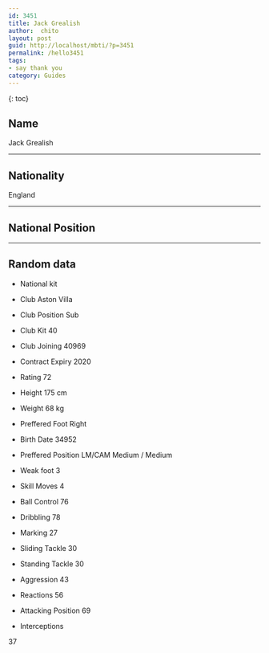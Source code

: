 ```yaml
---
id: 3451
title: Jack Grealish
author:  chito 
layout: post
guid: http://localhost/mbti/?p=3451
permalink: /hello3451
tags:
- say thank you
category: Guides
---
```



{: toc}


## Name  
Jack Grealish 

* * *

## Nationality  
England 

* * *

## National Position 

* * *

## Random data 

  * National kit 
  * Club 
Aston Villa 

  * Club Position 
Sub 

  * Club Kit 
40 

  * Club Joining 
40969 

  * Contract Expiry 
2020 

  * Rating 
72 

  * Height 
175 cm 

  * Weight 
68 kg 

  * Preffered Foot 
Right 

  * Birth Date 
34952 

  * Preffered Position 
LM/CAM Medium / Medium 

  * Weak foot 
3 

  * Skill Moves 
4 

  * Ball Control 
76 

  * Dribbling 
78 

  * Marking 
27 

  * Sliding Tackle 
30 

  * Standing Tackle 
30 

  * Aggression 
43 

  * Reactions 
56 

  * Attacking Position 
69 

  * Interceptions 

37</ul>